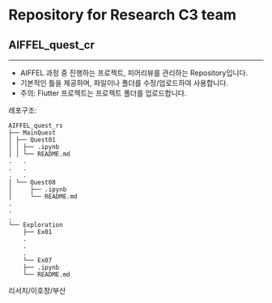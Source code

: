 # Repository for Research C3 team 
## AIFFEL_quest_cr

---
- AIFFEL 과정 중 진행하는 프로젝트, 피어리뷰를 관리하는 Repository입니다.
- 기본적인 틀을 제공하며, 파일이나 폴더를 수정/업로드하여 사용합니다.
- 주의: Flutter 프로젝트는 프로젝트 폴더를 업로드합니다.

레포구조:

```
AIFFEL_quest_rs
├── MainQuest
│ ├── Quest01
│ │ ├── .ipynb
│ │ └── README.md
.   .
.   . 
.   .
│ └── Quest08
│     ├── .ipynb
│     └── README.md
.
.
.
└── Exploration
    ├── Ex01
    .
    .
    .
    └── Ex07
	├── .ipynb
	└── README.md
```

리서치/이호창/부산
